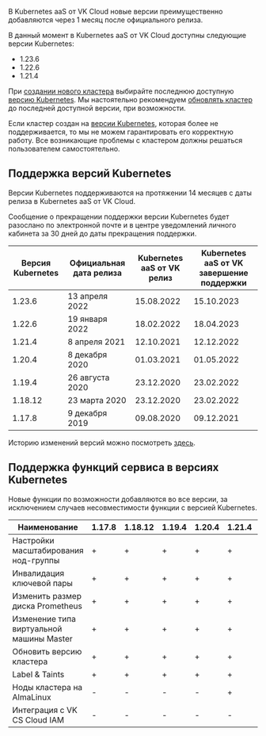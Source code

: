 В Kubernetes aaS от VK Cloud новые версии преимущественно добавляются через 1 месяц после официального релиза.

В данный момент в Kubernetes aaS от VK Cloud доступны следующие версии Kubernetes:

- 1.23.6
- 1.22.6
- 1.21.4

При [создании нового кластера](../../../k8s-clusters/create-k8s) выбирайте последнюю доступную [версию Kubernetes](#k8s-versions-list). Мы настоятельно рекомендуем [обновлять кластер](../../../k8s-clusters/update-k8s) до последней доступной версии, при возможности.

Если кластер создан на [версии Kubernetes](#k8s-versions-list), которая более не поддерживается, то мы не можем гарантировать его корректную работу. Все возникающие проблемы с кластером должны решаться пользователем самостоятельно.

## Поддержка версий Kubernetes

Версии Kubernetes поддерживаются на протяжении 14 месяцев с даты релиза в Kubernetes aaS от VK Cloud.

Сообщение о прекращении поддержки версии Kubernetes будет разослано по электронной почте и в центре уведомлений личного кабинета за 30 дней до даты прекращения поддержки.

|Версия Kubernetes|Официальная дата релиза|Kubernetes aaS от VK релиз|Kubernetes aaS от VK завершение поддержки|
|------|------|------|-------|
|1.23.6|13 апреля 2022|15.08.2022|15.10.2023|
|1.22.6|19 января 2022|18.02.2022|18.04.2023|
|1.21.4|8 апреля 2021|12.10.2021|12.12.2022|
|1.20.4|8 декабря 2020|01.03.2021|01.05.2022|
|1.19.4|26 августа 2020|23.12.2020|23.02.2022|
|1.18.12|23 марта 2020|23.12.2020|23.02.2022|
|1.17.8|9 декабря 2019|09.08.2020|09.12.2021|

Историю изменений версий можно посмотреть [здесь](k8s-version-changelog).

## Поддержка функций сервиса в версиях Kubernetes

Новые функции по возможности добавляются во все версии, за исключением случаев несовместимости функции с версией Kubernetes.

| Наименование                             | 1.17.8 | 1.18.12 | 1.19.4 | 1.20.4 | 1.21.4 | 1.22.6 | 1.23.6 |
| ---------------------------------------- | ------ | ------- | ------ | ------ | ------ | ------ | ------ |
| Настройки масштабирования нод-группы     | +      | +       | +      | +      | +      | +      |+ |
| Инвалидация ключевой пары                | +      | +       | +      | +      | +      | +      |+ |
| Изменить размер диска Prometheus         | +      | +       | +      | +      | +      | +      |+ |
| Изменение типа виртуальной машины Master | +      | +       | +      | +      | +      | +      |+ |
| Обновить версию кластера                 | +      | +       | +      | +      | +      | +      |+ |
| Label & Taints                           | +      | +       | +      | +      | +      | +      |+ |
| Ноды кластера на AlmaLinux               | -      | -       | -      | -      | +      | +      |+ |
| Интеграция с VK CS Cloud IAM             | -      | -       | -      | -      | -      | -      | + |
